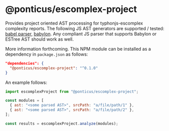 # @ponticus/escomplex-project

Provides project oriented AST processing for typhonjs-escomplex complexity reports. The following JS AST generators are supported / tested: [babel parser](https://www.npmjs.com/package/@babel/parser), [babylon](https://www.npmjs.com/package/babylon). Any compliant JS parser that supports Babylon or ESTree AST should work as well.

More information forthcoming. This NPM module can be installed as a dependency in `package.json` as follows:

```json
"dependencies": {
  "@ponticus/escomplex-project": "^0.1.0"
}
```

An example follows:

```js
import escomplexProject from "@ponticus/escomplex-project";

const modules = [
  { ast: "<some parsed AST>", srcPath: "a/file/path/1" },
  { ast: "<some parsed AST>", srcPath: "a/file/path/2" },
];

const results = escomplexProject.analyze(modules);
```
